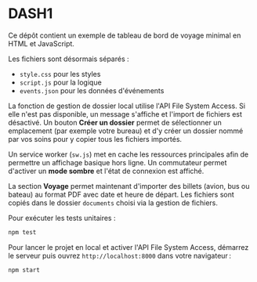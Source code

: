 # DASH1

Ce dépôt contient un exemple de tableau de bord de voyage minimal en HTML et JavaScript.

Les fichiers sont désormais séparés :
* `style.css` pour les styles
* `script.js` pour la logique
* `events.json` pour les données d'événements

La fonction de gestion de dossier local utilise l'API File System Access. Si elle n'est pas disponible, un message s'affiche et l'import de fichiers est désactivé.
Un bouton **Créer un dossier** permet de sélectionner un emplacement (par exemple votre bureau) et d'y créer un dossier nommé par vos soins pour y copier tous les fichiers importés.

Un service worker (`sw.js`) met en cache les ressources principales afin de permettre un affichage basique hors ligne.
Un commutateur permet d'activer un **mode sombre** et l'état de connexion est affiché.

La section **Voyage** permet maintenant d'importer des billets (avion, bus ou bateau)
au format PDF avec date et heure de départ. Les fichiers sont copiés dans le
dossier `documents` choisi via la gestion de fichiers.

Pour exécuter les tests unitaires :

```bash
npm test
```

Pour lancer le projet en local et activer l'API File System Access, démarrez le serveur puis ouvrez `http://localhost:8000` dans votre navigateur :

```bash
npm start
```
